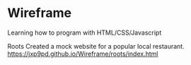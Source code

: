 # Wireframe
Learning how to program with HTML/CSS/Javascript

Roots
Created a mock website for a popular local restaurant.
https://jxp9pd.github.io/Wireframe/roots/index.html

